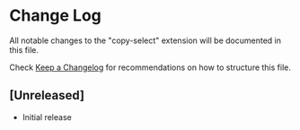 # Change Log

All notable changes to the "copy-select" extension will be documented in this file.

Check [Keep a Changelog](http://keepachangelog.com/) for recommendations on how to structure this file.

## [Unreleased]

- Initial release